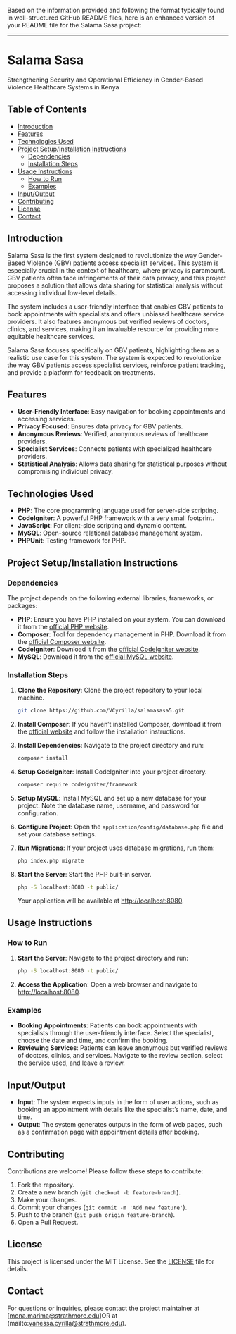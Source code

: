 Based on the information provided and following the format typically found in well-structured GitHub README files, here is an enhanced version of your README file for the Salama Sasa project:

---

# Salama Sasa

Strengthening Security and Operational Efficiency in Gender-Based Violence Healthcare Systems in Kenya

## Table of Contents

- [Introduction](#introduction)
- [Features](#features)
- [Technologies Used](#technologies-used)
- [Project Setup/Installation Instructions](#project-setupinstallation-instructions)
  - [Dependencies](#dependencies)
  - [Installation Steps](#installation-steps)
- [Usage Instructions](#usage-instructions)
  - [How to Run](#how-to-run)
  - [Examples](#examples)
- [Input/Output](#inputoutput)
- [Contributing](#contributing)
- [License](#license)
- [Contact](#contact)

## Introduction

Salama Sasa is the first system designed to revolutionize the way Gender-Based Violence (GBV) patients access specialist services. This system is especially crucial in the context of healthcare, where privacy is paramount. GBV patients often face infringements of their data privacy, and this project proposes a solution that allows data sharing for statistical analysis without accessing individual low-level details.

The system includes a user-friendly interface that enables GBV patients to book appointments with specialists and offers unbiased healthcare service providers. It also features anonymous but verified reviews of doctors, clinics, and services, making it an invaluable resource for providing more equitable healthcare services.

Salama Sasa focuses specifically on GBV patients, highlighting them as a realistic use case for this system. The system is expected to revolutionize the way GBV patients access specialist services, reinforce patient tracking, and provide a platform for feedback on treatments.

## Features

- **User-Friendly Interface**: Easy navigation for booking appointments and accessing services.
- **Privacy Focused**: Ensures data privacy for GBV patients.
- **Anonymous Reviews**: Verified, anonymous reviews of healthcare providers.
- **Specialist Services**: Connects patients with specialized healthcare providers.
- **Statistical Analysis**: Allows data sharing for statistical purposes without compromising individual privacy.

## Technologies Used

- **PHP**: The core programming language used for server-side scripting.
- **CodeIgniter**: A powerful PHP framework with a very small footprint.
- **JavaScript**: For client-side scripting and dynamic content.
- **MySQL**: Open-source relational database management system.
- **PHPUnit**: Testing framework for PHP.

## Project Setup/Installation Instructions

### Dependencies

The project depends on the following external libraries, frameworks, or packages:

- **PHP**: Ensure you have PHP installed on your system. You can download it from the [official PHP website](https://www.php.net/downloads).
- **Composer**: Tool for dependency management in PHP. Download it from the [official Composer website](https://getcomposer.org/download/).
- **CodeIgniter**: Download it from the [official CodeIgniter website](https://codeigniter.com/download).
- **MySQL**: Download it from the [official MySQL website](https://dev.mysql.com/downloads/).

### Installation Steps

1. **Clone the Repository**: Clone the project repository to your local machine.
    ```sh
    git clone https://github.com/VCyrilla/salamasasa5.git
    ```

2. **Install Composer**: If you haven’t installed Composer, download it from the [official website](https://getcomposer.org/download/) and follow the installation instructions.

3. **Install Dependencies**: Navigate to the project directory and run:
    ```sh
    composer install
    ```

4. **Setup CodeIgniter**: Install CodeIgniter into your project directory.
    ```sh
    composer require codeigniter/framework
    ```

5. **Setup MySQL**: Install MySQL and set up a new database for your project. Note the database name, username, and password for configuration.

6. **Configure Project**: Open the `application/config/database.php` file and set your database settings.

7. **Run Migrations**: If your project uses database migrations, run them:
    ```sh
    php index.php migrate
    ```

8. **Start the Server**: Start the PHP built-in server.
    ```sh
    php -S localhost:8080 -t public/
    ```
    Your application will be available at [http://localhost:8080](http://localhost:8080).

## Usage Instructions

### How to Run

1. **Start the Server**: Navigate to the project directory and run:
    ```sh
    php -S localhost:8080 -t public/
    ```
2. **Access the Application**: Open a web browser and navigate to [http://localhost:8080](http://localhost:8080).

### Examples

- **Booking Appointments**: Patients can book appointments with specialists through the user-friendly interface. Select the specialist, choose the date and time, and confirm the booking.
- **Reviewing Services**: Patients can leave anonymous but verified reviews of doctors, clinics, and services. Navigate to the review section, select the service used, and leave a review.

## Input/Output

- **Input**: The system expects inputs in the form of user actions, such as booking an appointment with details like the specialist’s name, date, and time.
- **Output**: The system generates outputs in the form of web pages, such as a confirmation page with appointment details after booking.

## Contributing

Contributions are welcome! Please follow these steps to contribute:

1. Fork the repository.
2. Create a new branch (`git checkout -b feature-branch`).
3. Make your changes.
4. Commit your changes (`git commit -m 'Add new feature'`).
5. Push to the branch (`git push origin feature-branch`).
6. Open a Pull Request.

## License

This project is licensed under the MIT License. See the [LICENSE](LICENSE) file for details.

## Contact

For questions or inquiries, please contact the project maintainer at [mona.marima@strathmore.edu]OR at (mailto:vanessa.cyrilla@strathmore.edu).
